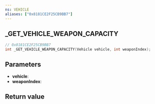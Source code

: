 ```yaml
---
ns: VEHICLE
aliases: ["0x8181CE2F25CB9BB7"]
---
```

## _GET_VEHICLE_WEAPON_CAPACITY

```c
// 0x8181CE2F25CB9BB7
int _GET_VEHICLE_WEAPON_CAPACITY(Vehicle vehicle, int weaponIndex);
```


## Parameters
* **vehicle**: 
* **weaponIndex**: 

## Return value
